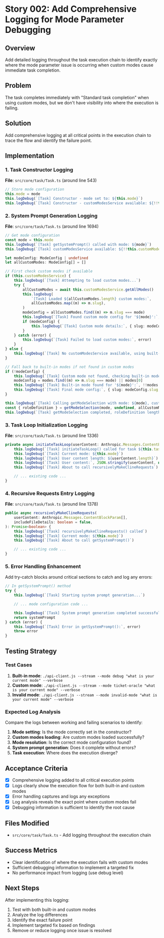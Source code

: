 # Story 002: Add Comprehensive Logging for Mode Parameter Debugging

## Overview

Add detailed logging throughout the task execution chain to identify exactly where the mode parameter issue is occurring when custom modes cause immediate task completion.

## Problem

The task completes immediately with "Standard task completion" when using custom modes, but we don't have visibility into where the execution is failing.

## Solution

Add comprehensive logging at all critical points in the execution chain to trace the flow and identify the failure point.

## Implementation

### 1. Task Constructor Logging

**File**: `src/core/task/Task.ts` (around line 543)

```typescript
// Store mode configuration
this.mode = mode
this.logDebug(`[Task] Constructor - mode set to: ${this.mode}`)
this.logDebug(`[Task] Constructor - customModesService available: ${!!this.customModesService}`)
```

### 2. System Prompt Generation Logging

**File**: `src/core/task/Task.ts` (around line 1694)

```typescript
// Get mode configuration
const mode = this.mode
this.logDebug(`[Task] getSystemPrompt() called with mode: ${mode}`)
this.logDebug(`[Task] customModesService available: ${!!this.customModesService}`)

let modeConfig: ModeConfig | undefined
let allCustomModes: ModeConfig[] = []

// First check custom modes if available
if (this.customModesService) {
	this.logDebug(`[Task] Attempting to load custom modes...`)
	try {
		allCustomModes = await this.customModesService.getAllModes()
		this.logDebug(
			`[Task] Loaded ${allCustomModes.length} custom modes:`,
			allCustomModes.map((m) => m.slug),
		)
		modeConfig = allCustomModes.find((m) => m.slug === mode)
		this.logDebug(`[Task] Found custom mode config for '${mode}':`, !!modeConfig)
		if (modeConfig) {
			this.logDebug(`[Task] Custom mode details:`, { slug: modeConfig.slug, name: modeConfig.name })
		}
	} catch (error) {
		this.logDebug(`[Task] Failed to load custom modes:`, error)
	}
} else {
	this.logDebug(`[Task] No customModesService available, using built-in modes only`)
}

// Fall back to built-in modes if not found in custom modes
if (!modeConfig) {
	this.logDebug(`[Task] Custom mode not found, checking built-in modes...`)
	modeConfig = modes.find((m) => m.slug === mode) || modes[0]
	this.logDebug(`[Task] Built-in mode found for '${mode}':`, !!modes.find((m) => m.slug === mode))
	this.logDebug(`[Task] Final mode config:`, { slug: modeConfig.slug, name: modeConfig.name })
}

this.logDebug(`[Task] Calling getModeSelection with mode: ${mode}, customModes count: ${allCustomModes.length}`)
const { roleDefinition } = getModeSelection(mode, undefined, allCustomModes)
this.logDebug(`[Task] getModeSelection completed, roleDefinition length: ${roleDefinition?.length || 0}`)
```

### 3. Task Loop Initialization Logging

**File**: `src/core/task/Task.ts` (around line 1336)

```typescript
private async initiateTaskLoop(userContent: Anthropic.Messages.ContentBlockParam[]): Promise<void> {
    this.logDebug(`[Task] initiateTaskLoop() called for task ${this.taskId}.${this.instanceId}`)
    this.logDebug(`[Task] Current mode: ${this.mode}`)
    this.logDebug(`[Task] User content length: ${userContent.length}`)
    this.logDebug(`[Task] User content:`, JSON.stringify(userContent, null, 2))
    this.logDebug(`[Task] About to call recursivelyMakeClineRequests`)

    // ... existing code ...
}
```

### 4. Recursive Requests Entry Logging

**File**: `src/core/task/Task.ts` (around line 1378)

```typescript
public async recursivelyMakeClineRequests(
    userContent: Anthropic.Messages.ContentBlockParam[],
    includeFileDetails: boolean = false,
): Promise<boolean> {
    this.logDebug(`[Task] recursivelyMakeClineRequests() called`)
    this.logDebug(`[Task] Current mode: ${this.mode}`)
    this.logDebug(`[Task] About to call getSystemPrompt()`)

    // ... existing code ...
}
```

### 5. Error Handling Enhancement

Add try-catch blocks around critical sections to catch and log any errors:

```typescript
// In getSystemPrompt() method
try {
	this.logDebug(`[Task] Starting system prompt generation...`)

	// ... mode configuration code ...

	this.logDebug(`[Task] System prompt generation completed successfully`)
	return systemPrompt
} catch (error) {
	this.logDebug(`[Task] Error in getSystemPrompt():`, error)
	throw error
}
```

## Testing Strategy

### Test Cases

1. **Built-in mode**: `./api-client.js --stream --mode debug "what is your current mode" --verbose`
2. **Custom mode**: `./api-client.js --stream --mode ticket-oracle "what is your current mode" --verbose`
3. **Invalid mode**: `./api-client.js --stream --mode invalid-mode "what is your current mode" --verbose`

### Expected Log Analysis

Compare the logs between working and failing scenarios to identify:

1. **Mode setting**: Is the mode correctly set in the constructor?
2. **Custom modes loading**: Are custom modes loaded successfully?
3. **Mode resolution**: Is the correct mode configuration found?
4. **System prompt generation**: Does it complete without errors?
5. **Task execution**: Where does the execution diverge?

## Acceptance Criteria

- [x] Comprehensive logging added to all critical execution points
- [x] Logs clearly show the execution flow for both built-in and custom modes
- [x] Error handling captures and logs any exceptions
- [x] Log analysis reveals the exact point where custom modes fail
- [x] Debugging information is sufficient to identify the root cause

## Files Modified

- `src/core/task/Task.ts` - Add logging throughout the execution chain

## Success Metrics

- Clear identification of where the execution fails with custom modes
- Sufficient debugging information to implement a targeted fix
- No performance impact from logging (use debug level)

## Next Steps

After implementing this logging:

1. Test with both built-in and custom modes
2. Analyze the log differences
3. Identify the exact failure point
4. Implement targeted fix based on findings
5. Remove or reduce logging once issue is resolved
